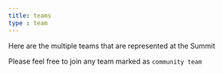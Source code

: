 ```yaml
---
title: teams
type : team
---
```


Here are the multiple teams that are represented at the Summit

Please feel free to join any team marked as `community team`